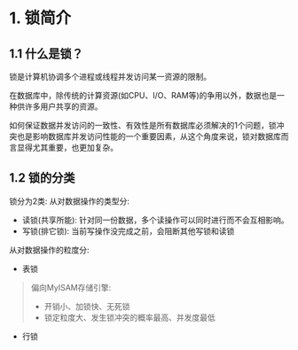 # 1. 锁简介

## 1.1 什么是锁？

锁是计算机协调多个进程或线程并发访问某一资源的限制。

在数据库中，除传统的计算资源(如CPU、I/O、RAM等)的争用以外，数据也是一种供许多用户共享的资源。

如何保证数据并发访问的一致性、有效性是所有数据库必须解决的1个问题，锁冲突也是影响数据库并发访问性能的一个重要因素，从这个角度来说，锁对数据库而言显得尤其重要，也更加复杂。


## 1.2 锁的分类

锁分为2类:
从对数据操作的类型分:
* 读锁(共享所能): 针对同一份数据，多个读操作可以同时进行而不会互相影响。
* 写锁(排它锁): 当前写操作没完成之前，会阻断其他写锁和读锁

从对数据操作的粒度分:

* 表锁 

> 偏向MyISAM存储引擎:
> * 开销小、加锁快、无死锁
> * 锁定粒度大、发生锁冲突的概率最高、并发度最低

* 行锁
